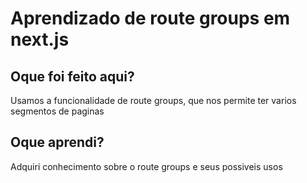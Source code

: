 # Aprendizado de route groups em next.js
## Oque foi feito aqui?
Usamos a funcionalidade de route groups, que nos permite ter varios segmentos de paginas

## Oque aprendi?
Adquiri conhecimento sobre o route groups e seus possiveis usos
